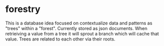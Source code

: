 # forestry

This is a database idea focused on contextualize data and patterns as "trees" within a "forest".
Currently stored as json documents.
When retrieiving a value from a tree it will sprout a branch which will cache that value.  Trees are related to each other via
their roots.
